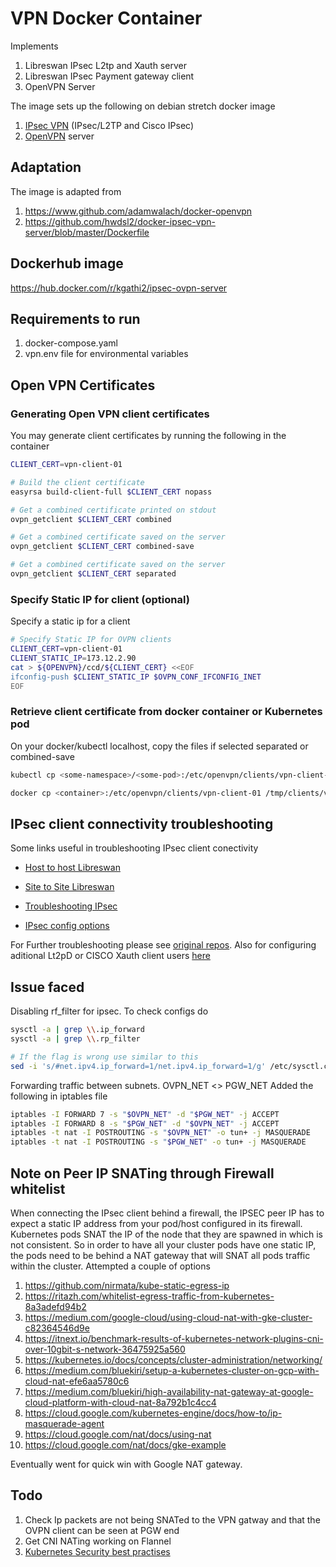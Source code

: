 # VPN Docker Container
Implements 
1. Libreswan IPsec L2tp and Xauth server
2. Libreswan IPsec Payment gateway client
3. OpenVPN Server

The image sets up the following on debian stretch docker image
1. [IPsec VPN](https://github.com/hwdsl2/docker-ipsec-vpn-server) (IPsec/L2TP and Cisco IPsec) 
2. [OpenVPN](https://www.github.com/adamwalach/docker-openvpn) server

## Adaptation
The image is adapted from 
1. https://www.github.com/adamwalach/docker-openvpn
2. https://github.com/hwdsl2/docker-ipsec-vpn-server/blob/master/Dockerfile

## Dockerhub image
 https://hub.docker.com/r/kgathi2/ipsec-ovpn-server

## Requirements to run
1. docker-compose.yaml
2. vpn.env file for environmental variables

## Open VPN Certificates
### Generating Open VPN client certificates
You may generate client certificates by running the following in the container
```bash
CLIENT_CERT=vpn-client-01

# Build the client certificate
easyrsa build-client-full $CLIENT_CERT nopass

# Get a combined certificate printed on stdout
ovpn_getclient $CLIENT_CERT combined

# Get a combined certificate saved on the server
ovpn_getclient $CLIENT_CERT combined-save

# Get a combined certificate saved on the server
ovpn_getclient $CLIENT_CERT separated
```
### Specify Static IP for client (optional)
Specify a static ip for a client
```bash
# Specify Static IP for OVPN clients
CLIENT_CERT=vpn-client-01
CLIENT_STATIC_IP=173.12.2.90
cat > ${OPENVPN}/ccd/${CLIENT_CERT} <<EOF
ifconfig-push $CLIENT_STATIC_IP $OVPN_CONF_IFCONFIG_INET
EOF
```

### Retrieve client certificate from docker container or Kubernetes pod
On your docker/kubectl localhost, copy the files if selected separated or combined-save
```bash
kubectl cp <some-namespace>/<some-pod>:/etc/openvpn/clients/vpn-client-01 /tmp/clients/vpn-client-01

docker cp <container>:/etc/openvpn/clients/vpn-client-01 /tmp/clients/vpn-client-01
```

## IPsec client connectivity troubleshooting
Some links useful in troubleshooting IPsec client conectivity 
- [Host to host Libreswan](https://access.redhat.com/documentation/en-us/red_hat_enterprise_linux/6/html/security_guide/sec-Host-To-Host_VPN_Using_Libreswan#Verify_Host-To-Host_VPN_Using_Libreswan)

- [Site to Site Libreswan](https://access.redhat.com/documentation/en-us/red_hat_enterprise_linux/6/html/security_guide/site-to-site_vpn_using_libreswan)

- [Troubleshooting IPsec](https://docs.netgate.com/pfsense/en/latest/vpn/ipsec/ipsec-troubleshooting.html)

- [IPsec config options](https://libreswan.org/man/ipsec.conf.5.html)

For Further troubleshooting please see [original repos](#adaptation). Also for configuring aditional Lt2pD or CISCO Xauth client users [here](https://github.com/hwdsl2/docker-ipsec-vpn-server#how-to-use-this-image)

## Issue faced
Disabling rf_filter for ipsec. To check configs do
```bash
sysctl -a | grep \\.ip_forward
sysctl -a | grep \\.rp_filter

# If the flag is wrong use similar to this
sed -i 's/#net.ipv4.ip_forward=1/net.ipv4.ip_forward=1/g' /etc/sysctl.conf

```
Forwarding traffic between subnets. OVPN_NET <> PGW_NET
Added the following in iptables file
```bash
iptables -I FORWARD 7 -s "$OVPN_NET" -d "$PGW_NET" -j ACCEPT
iptables -I FORWARD 8 -s "$PGW_NET" -d "$OVPN_NET" -j ACCEPT
iptables -t nat -I POSTROUTING -s "$OVPN_NET" -o tun+ -j MASQUERADE
iptables -t nat -I POSTROUTING -s "$PGW_NET" -o tun+ -j MASQUERADE
```


## Note on Peer IP SNATing through Firewall whitelist
When connecting the IPsec client behind a firewall, the IPSEC peer IP has to expect a static IP address from your pod/host configured in its firewall. Kubernetes pods SNAT the IP of the node that they are spawned in which is not consistent. So in order to have all your cluster pods have one static IP, the pods need to be behind a NAT gateway that will SNAT all pods traffic within the cluster. 
Attempted a couple of options
1. https://github.com/nirmata/kube-static-egress-ip
2. https://ritazh.com/whitelist-egress-traffic-from-kubernetes-8a3adefd94b2
3. https://medium.com/google-cloud/using-cloud-nat-with-gke-cluster-c82364546d9e
4. https://itnext.io/benchmark-results-of-kubernetes-network-plugins-cni-over-10gbit-s-network-36475925a560
5. https://kubernetes.io/docs/concepts/cluster-administration/networking/
6. https://medium.com/bluekiri/setup-a-kubernetes-cluster-on-gcp-with-cloud-nat-efe6aa5780c6
7. https://medium.com/bluekiri/high-availability-nat-gateway-at-google-cloud-platform-with-cloud-nat-8a792b1c4cc4
8. https://cloud.google.com/kubernetes-engine/docs/how-to/ip-masquerade-agent
9. https://cloud.google.com/nat/docs/using-nat
10. https://cloud.google.com/nat/docs/gke-example

Eventually went for quick win with Google NAT gateway. 

## Todo
1. Check Ip packets are not being SNATed to the VPN gatway and that the OVPN client can be seen at PGW end 
2. Get CNI NATing working on Flannel
3. [Kubernetes Security best practises](https://github.com/freach/kubernetes-security-best-practice/blob/master/README.md)